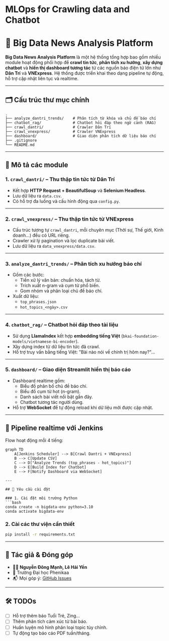 # MLOps for Crawling data and Chatbot
# 🧠 Big Data News Analysis Platform

**Big Data News Analysis Platform** là một hệ thống tổng hợp bao gồm nhiều module hoạt động phối hợp để **crawl tin tức**, **phân tích xu hướng**, **xây dựng chatbot** và **hiển thị dashboard tương tác** từ các nguồn báo điện tử lớn như **Dân Trí** và **VNExpress**. Hệ thống được triển khai theo dạng pipeline tự động, hỗ trợ cập nhật liên tục và realtime.

---

## 🗂️ Cấu trúc thư mục chính

```
.
├── analyze_dantri_trends/    # Phân tích từ khóa và chủ đề báo chí
├── chatbot_rag/              # Chatbot hỏi đáp theo ngữ cảnh (RAG)
├── crawl_dantri/             # Crawler Dân Trí
├── crawl_vnexpress/          # Crawler VNExpress
├── dashboard/                # Giao diện phân tích dữ liệu báo chí
├── .gitignore
└── README.md
```

---

## 🧩 Mô tả các module

### 1. `crawl_dantri/` – Thu thập tin tức từ Dân Trí

- Kết hợp **HTTP Request + BeautifulSoup** và **Selenium Headless**.
- Lưu dữ liệu ra `data.csv`.
- Có hỗ trợ đa luồng và cấu hình động qua `config.py`.

---

### 2. `crawl_vnexpress/` – Thu thập tin tức từ VNExpress

- Cấu trúc tương tự `crawl_dantri`, mỗi chuyên mục (Thời sự, Thế giới, Kinh doanh...) đều có URL riêng.
- Crawler xử lý pagination và lọc duplicate bài viết.
- Lưu dữ liệu ra `data_vnexpress/data.csv`.

---

### 3. `analyze_dantri_trends/` – Phân tích xu hướng báo chí

- Gồm các bước:
  - Tiền xử lý văn bản: chuẩn hóa, tách từ.
  - Trích xuất n-gram và cụm từ phổ biến.
  - Gom nhóm và phân loại chủ đề báo chí.
- Xuất dữ liệu:
  - `top_phrases.json`
  - `hot_topics_<ngày>.csv`

---

### 4. `chatbot_rag/` – Chatbot hỏi đáp theo tài liệu

- Sử dụng **LlamaIndex** kết hợp **embedding tiếng Việt** (`bkai-foundation-models/vietnamese-bi-encoder`).
- Xây dựng index từ dữ liệu tin tức đã crawl.
- Hỗ trợ truy vấn bằng tiếng Việt: "Bài nào nói về chính trị hôm nay?"...

---

### 5. `dashboard/` – Giao diện Streamlit hiển thị báo cáo

- Dashboard realtime gồm:
  - Biểu đồ phân bố chủ đề báo chí.
  - Biểu đồ cụm từ hot (n-gram).
  - Danh sách bài viết nổi bật gần đây.
  - Chatbot tương tác người dùng.
- Hỗ trợ **WebSocket** để tự động reload khi dữ liệu mới được cập nhật.

---

## 🔄 Pipeline realtime với Jenkins

Flow hoạt động mỗi 4 tiếng:

```mermaid
graph TD
    A[Jenkins Scheduler] --> B[Crawl Dantri + VNExpress]
    B --> C[Update CSV]
    C --> D["Analyze Trends (top_phrases - hot_topics)"]
    D --> E[Build Index for Chatbot]
    E --> F[Notify Dashboard via WebSocket]

---

## 🧪 Yêu cầu cài đặt

### 1. Cài đặt môi trường Python
```bash
conda create -n bigdata-env python=3.10
conda activate bigdata-env
```

### 2. Cài các thư viện cần thiết
```bash
pip install -r requirements.txt
```

---

## 📌 Tác giả & Đóng góp

- 👨‍💻 **Nguyễn Đông Mạnh, Lê Hải Yến**
- 🏫 Trường Đại học Phenikaa
- 📬 Mọi góp ý: [GitHub Issues](https://github.com/)

---

## 🛠️ TODOs

- [ ] Hỗ trợ thêm báo Tuổi Trẻ, Zing...
- [ ] Thêm phân tích cảm xúc từ bài báo.
- [ ] Huấn luyện mô hình phân loại topic tùy chỉnh.
- [ ] Tự động tạo báo cáo PDF tuần/tháng.
